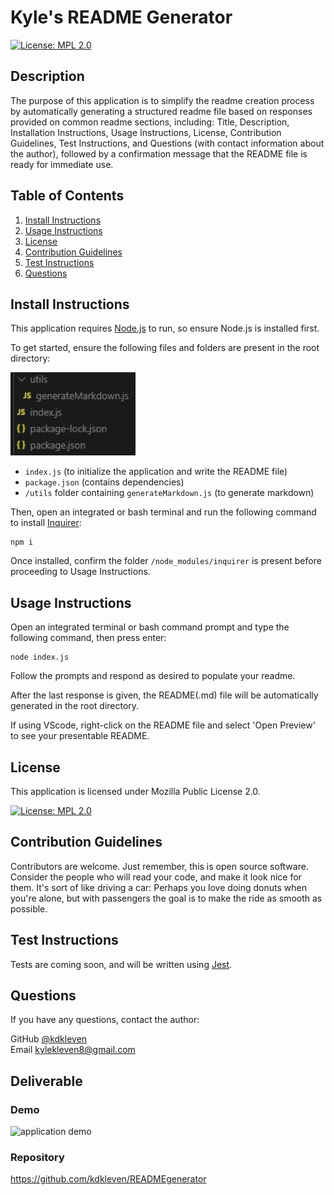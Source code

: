 
# Kyle's README Generator

[![License: MPL 2.0](https://img.shields.io/badge/License-MPL%202.0-brightgreen.svg)](https://opensource.org/licenses/MPL-2.0)

## Description

The purpose of this application is to simplify the readme creation process by automatically generating a structured readme file based on responses provided on common readme sections, including: Title, Description, Installation Instructions, Usage Instructions, License, Contribution Guidelines, Test Instructions, and Questions (with contact information about the author), followed by a confirmation message that the README file is ready for immediate use.
      
## Table of Contents
1. [Install Instructions](#install-instructions)
2. [Usage Instructions](#usage-instructions)
3. [License](#license)
4. [Contribution Guidelines](#contribution-guidelines)
5. [Test Instructions](#test-instructions)
6. [Questions](#questions)

## Install Instructions

This application requires [Node.js](https://nodejs.org/en/) to run, so ensure Node.js is installed first.  

To get started, ensure the following files and folders are present in the root directory: 
  

<img src="develop/assets/example_directory.JPG" width="200" alt="example directory">

  
* ```index.js``` (to initialize the application and write the README file)
* ```package.json``` (contains dependencies)
* ```/utils``` folder containing ```generateMarkdown.js``` (to generate markdown)

Then, open an integrated or bash terminal and run the following command to install [Inquirer](https://www.npmjs.com/package/inquirer):

    npm i  

Once installed, confirm the folder ```/node_modules/inquirer``` is present before proceeding to Usage Instructions.
 
## Usage Instructions

Open an integrated terminal or bash command prompt and type the following command, then press enter: 

    node index.js

Follow the prompts and respond as desired to populate your readme.  

After the last response is given, the README(.md) file will be automatically generated in the root directory.  

If using VScode, right-click on the README file and select 'Open Preview' to see your presentable README.

## License
  
This application is licensed under Mozilla Public License 2.0.

  [![License: MPL 2.0](https://img.shields.io/badge/License-MPL%202.0-brightgreen.svg)](https://opensource.org/licenses/MPL-2.0)

## Contribution Guidelines

Contributors are welcome. Just remember, this is open source software. Consider the people who will read your code, and make it look nice for them. It's sort of like driving a car: Perhaps you love doing donuts when you're alone, but with passengers the goal is to make the ride as smooth as possible.

## Test Instructions

Tests are coming soon, and will be written using [Jest](https://jestjs.io/).

## Questions

If you have any questions, contact the author:  

GitHub [@kdkleven](https://github.com/kdkleven)  
Email [kylekleven8@gmail.com](mailto:kylekleven8@gmail.com)

## Deliverable

### Demo

<img src="develop/assets/readmeGeneratorDemo.gif" width="500" alt="application demo">

### Repository

https://github.com/kdkleven/READMEgenerator

